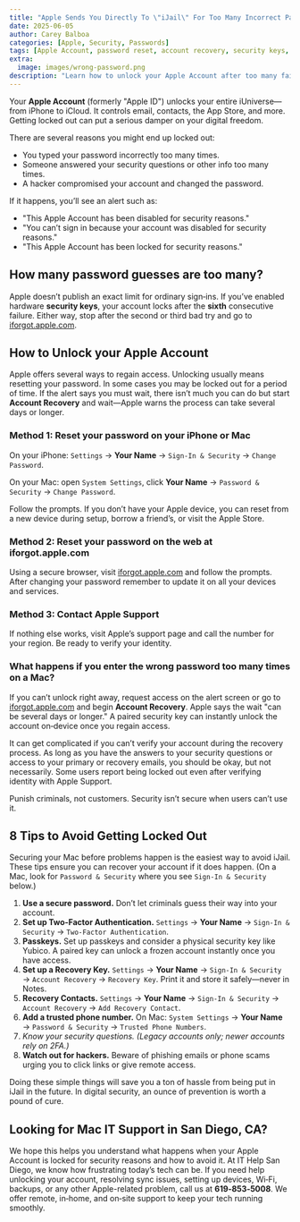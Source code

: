 ```yaml
---
title: "Apple Sends You Directly To \"iJail\" For Too Many Incorrect Password Guesses!"
date: 2025-06-05
author: Carey Balboa
categories: [Apple, Security, Passwords]
tags: [Apple Account, password reset, account recovery, security keys, passkeys]
extra:
  image: images/wrong-password.png
description: "Learn how to unlock your Apple Account after too many failed sign-ins and avoid 'iJail'. Updated for 2025 with passkeys and security key tips."
---
```


Your **Apple Account** (formerly "Apple ID") unlocks your entire iUniverse—from iPhone to iCloud. It controls email, contacts, the App Store, and more. Getting locked out can put a serious damper on your digital freedom.

There are several reasons you might end up locked out:

- You typed your password incorrectly too many times.
- Someone answered your security questions or other info too many times.
- A hacker compromised your account and changed the password.

If it happens, you’ll see an alert such as:

- "This Apple Account has been disabled for security reasons."
- "You can’t sign in because your account was disabled for security reasons."
- "This Apple Account has been locked for security reasons."

## How many password guesses are too many?

Apple doesn’t publish an exact limit for ordinary sign‑ins. If you’ve enabled hardware **security keys**, your account locks after the **sixth** consecutive failure. Either way, stop after the second or third bad try and go to [iforgot.apple.com](https://iforgot.apple.com).

## How to Unlock your Apple Account

Apple offers several ways to regain access. Unlocking usually means resetting your password. In some cases you may be locked out for a period of time. If the alert says you must wait, there isn’t much you can do but start **Account Recovery** and wait—Apple warns the process can take several days or longer.

### Method 1: Reset your password on your iPhone or Mac

On your iPhone: `Settings` → **Your Name** → `Sign‑In & Security` → `Change Password`.

On your Mac: open `System Settings`, click **Your Name** → `Password & Security` → `Change Password`.

Follow the prompts. If you don’t have your Apple device, you can reset from a new device during setup, borrow a friend’s, or visit the Apple Store.

### Method 2: Reset your password on the web at iforgot.apple.com

Using a secure browser, visit [iforgot.apple.com](https://iforgot.apple.com) and follow the prompts. After changing your password remember to update it on all your devices and services.

### Method 3: Contact Apple Support

If nothing else works, visit Apple’s support page and call the number for your region. Be ready to verify your identity.

### What happens if you enter the wrong password too many times on a Mac?

If you can’t unlock right away, request access on the alert screen or go to [iforgot.apple.com](https://iforgot.apple.com) and begin **Account Recovery**. Apple says the wait "can be several days or longer." A paired security key can instantly unlock the account on‑device once you regain access.

It can get complicated if you can’t verify your account during the recovery process. As long as you have the answers to your security questions or access to your primary or recovery emails, you should be okay, but not necessarily. Some users report being locked out even after verifying identity with Apple Support.

Punish criminals, not customers. Security isn’t secure when users can’t use it.

## 8 Tips to Avoid Getting Locked Out

Securing your Mac before problems happen is the easiest way to avoid iJail. These tips ensure you can recover your account if it does happen. (On a Mac, look for `Password & Security` where you see `Sign‑In & Security` below.)

1. **Use a secure password.** Don’t let criminals guess their way into your account.
2. **Set up Two‑Factor Authentication.** `Settings` → **Your Name** → `Sign‑In & Security` → `Two‑Factor Authentication`.
3. **Passkeys.** Set up passkeys and consider a physical security key like Yubico. A paired key can unlock a frozen account instantly once you have access.
4. **Set up a Recovery Key.** `Settings` → **Your Name** → `Sign‑In & Security` → `Account Recovery` → `Recovery Key`. Print it and store it safely—never in Notes.
5. **Recovery Contacts.** `Settings` → **Your Name** → `Sign‑In & Security` → `Account Recovery` → `Add Recovery Contact`.
6. **Add a trusted phone number.** On Mac: `System Settings` → **Your Name** → `Password & Security` → `Trusted Phone Numbers`.
7. **Know your security questions.* (Legacy accounts only; newer accounts rely on 2FA.)*
8. **Watch out for hackers.** Beware of phishing emails or phone scams urging you to click links or give remote access.

Doing these simple things will save you a ton of hassle from being put in iJail in the future. In digital security, an ounce of prevention is worth a pound of cure.

## Looking for Mac IT Support in San Diego, CA?

We hope this helps you understand what happens when your Apple Account is locked for security reasons and how to avoid it. At IT Help San Diego, we know how frustrating today’s tech can be. If you need help unlocking your account, resolving sync issues, setting up devices, Wi‑Fi, backups, or any other Apple-related problem, call us at **619‑853‑5008**. We offer remote, in‑home, and on‑site support to keep your tech running smoothly.
